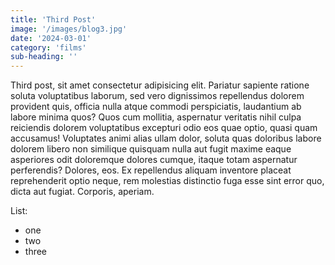 ```yaml
---
title: 'Third Post'
image: '/images/blog3.jpg'
date: '2024-03-01'
category: 'films'
sub-heading: ''
---
```


Third post, sit amet consectetur adipisicing elit. Pariatur sapiente ratione soluta voluptatibus laborum, sed vero dignissimos repellendus dolorem provident quis, officia nulla atque commodi perspiciatis, laudantium ab labore minima quos? Quos cum mollitia, aspernatur veritatis nihil culpa reiciendis dolorem voluptatibus excepturi odio eos quae optio, quasi quam accusamus! Voluptates animi alias ullam dolor, soluta quas doloribus labore dolorem libero non similique quisquam nulla aut fugit maxime eaque asperiores odit doloremque dolores cumque, itaque totam aspernatur perferendis? Dolores, eos. Ex repellendus aliquam inventore placeat reprehenderit optio neque, rem molestias distinctio fuga esse sint error quo, dicta aut fugiat. Corporis, aperiam.

List:

- one
- two
- three
